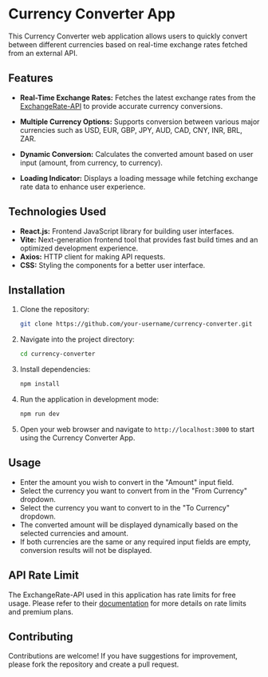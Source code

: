 
# Currency Converter App

This Currency Converter web application allows users to quickly convert between different currencies based on real-time exchange rates fetched from an external API.

## Features

- **Real-Time Exchange Rates:** Fetches the latest exchange rates from the [ExchangeRate-API](https://www.exchangerate-api.com/) to provide accurate currency conversions.
  
- **Multiple Currency Options:** Supports conversion between various major currencies such as USD, EUR, GBP, JPY, AUD, CAD, CNY, INR, BRL, ZAR.
  
- **Dynamic Conversion:** Calculates the converted amount based on user input (amount, from currency, to currency).
  
- **Loading Indicator:** Displays a loading message while fetching exchange rate data to enhance user experience.

## Technologies Used

- **React.js:** Frontend JavaScript library for building user interfaces.
- **Vite:** Next-generation frontend tool that provides fast build times and an optimized development experience.
- **Axios:** HTTP client for making API requests.
- **CSS:** Styling the components for a better user interface.

## Installation

1. Clone the repository:

   ```bash
   git clone https://github.com/your-username/currency-converter.git
   ```

2. Navigate into the project directory:

   ```bash
   cd currency-converter
   ```

3. Install dependencies:

   ```bash
   npm install
   ```

4. Run the application in development mode:

   ```bash
   npm run dev
   ```

5. Open your web browser and navigate to `http://localhost:3000` to start using the Currency Converter App.

## Usage

- Enter the amount you wish to convert in the "Amount" input field.
- Select the currency you want to convert from in the "From Currency" dropdown.
- Select the currency you want to convert to in the "To Currency" dropdown.
- The converted amount will be displayed dynamically based on the selected currencies and amount.
- If both currencies are the same or any required input fields are empty, conversion results will not be displayed.

## API Rate Limit

The ExchangeRate-API used in this application has rate limits for free usage. Please refer to their [documentation](https://www.exchangerate-api.com/docs) for more details on rate limits and premium plans.

## Contributing

Contributions are welcome! If you have suggestions for improvement, please fork the repository and create a pull request.

